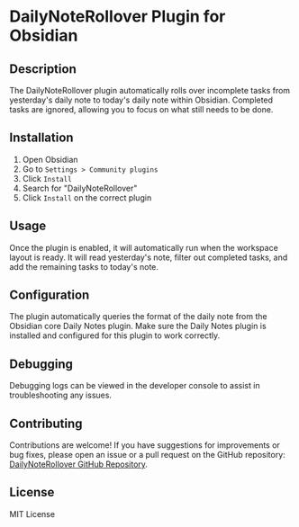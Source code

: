 # DailyNoteRollover Plugin for Obsidian

## Description

The DailyNoteRollover plugin automatically rolls over incomplete tasks from yesterday's daily note to today's daily note within Obsidian. Completed tasks are ignored, allowing you to focus on what still needs to be done.

## Installation

1. Open Obsidian
2. Go to `Settings > Community plugins`
3. Click `Install`
4. Search for "DailyNoteRollover"
5. Click `Install` on the correct plugin

## Usage

Once the plugin is enabled, it will automatically run when the workspace layout is ready. It will read yesterday's note, filter out completed tasks, and add the remaining tasks to today's note.

## Configuration

The plugin automatically queries the format of the daily note from the Obsidian core Daily Notes plugin. Make sure the Daily Notes plugin is installed and configured for this plugin to work correctly.

## Debugging

Debugging logs can be viewed in the developer console to assist in troubleshooting any issues.

## Contributing

Contributions are welcome! If you have suggestions for improvements or bug fixes, please open an issue or a pull request on the GitHub repository: [DailyNoteRollover GitHub Repository](https://github.com/DevGW/DailyNoteRollover).

## License

MIT License
